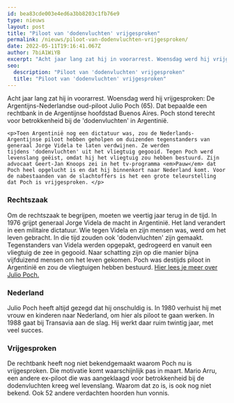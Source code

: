 ```yaml
---
id: bea83cde003e4ed6a3bb8203c1fb76e9
type: nieuws
layout: post
title: "Piloot van 'dodenvluchten' vrijgesproken"
permalink: /nieuws/piloot-van-dodenvluchten-vrijgesproken/
date: 2022-05-11T19:16:41.067Z
author: 7biA1WiYB
excerpt: "Acht jaar lang zat hij in voorarrest. Woensdag werd hij vrijgesproken: De Argentijns-Nederlandse oud-piloot Julio Poch (65). Dat bepaalde een rechtbank in de Argentijnse hoofdstad Buenos Aires. Poch stond terecht voor betrokkenheid bij de 'dodenvluchten' in Argentinië.  "
seo:
  description: "Piloot van 'dodenvluchten' vrijgesproken"
  title: "Piloot van 'dodenvluchten' vrijgesproken"
---
```

Acht jaar lang zat hij in voorarrest. Woensdag werd hij vrijgesproken: De Argentijns-Nederlandse oud-piloot Julio Poch (65). Dat bepaalde een rechtbank in de Argentijnse hoofdstad Buenos Aires. Poch stond terecht voor betrokkenheid bij de 'dodenvluchten' in Argentinië.  

    <p>Toen Argentinië nog een dictatuur was, zou de Nederlands-Argentijnse piloot hebben geholpen om duizenden tegenstanders van generaal Jorge Videla te laten verdwijnen. Ze werden tijdens 'dodenvluchten' uit het vliegtuig gegooid. Tegen Poch werd levenslang geëist, omdat hij het vliegtuig zou hebben bestuurd. Zijn advocaat Geert-Jan Knoops zei in het tv-programma <em>Pauw</em> dat Poch heel opgelucht is en dat hij binnenkort naar Nederland komt. Voor de nabestaanden van de slachtoffers is het een grote teleurstelling dat Poch is vrijgesproken. </p>
<h3>Rechtszaak</h3>
<p>Om de rechtszaak te begrijpen, moeten we veertig jaar terug in de tijd. In 1976 grijpt generaal Jorge Videla de macht in Argentinië. Het land verandert in een militaire dictatuur. Wie tegen Videla en zijn mensen was, werd om het leven gebracht. In die tijd zouden ook 'dodenvluchten' zijn gemaakt. Tegenstanders van Videla werden opgepakt, gedrogeerd en vanuit een vliegtuig de zee in gegooid. Naar schatting zijn op die manier bijna vijfduizend mensen om het leven gekomen. Poch was destijds piloot in Argentinië en zou de vliegtuigen hebben bestuurd. <a href="https://7dagen.netlify.app/nieuws/wie-was-de-piloot-van-de-dodenvluchten">Hier lees je meer over Julio Poch.</a></p>
<h3>Nederland</h3>
<p>Julio Poch heeft altijd gezegd dat hij onschuldig is. In 1980 verhuist hij met vrouw en kinderen naar Nederland, om hier als piloot te gaan werken. In 1988 gaat bij Transavia aan de slag. Hij werkt daar ruim twintig jaar, met veel succes. </p>
<h3>Vrijgesproken</h3>
<p>De rechtbank heeft nog niet bekendgemaakt waarom Poch nu is vrijgesproken. Die motivatie komt waarschijnlijk pas in maart. Mario Arru, een andere ex-piloot die was aangeklaagd voor betrokkenheid bij de dodenvluchten kreeg wel levenslang. Waarom dat zo is, is ook nog niet bekend. Ook 52 andere verdachten hoorden hun vonnis. </p>  
